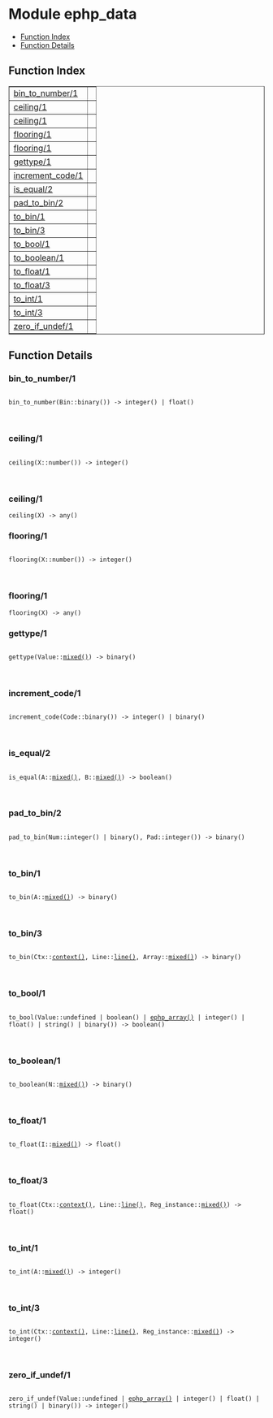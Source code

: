 

# Module ephp_data #
* [Function Index](#index)
* [Function Details](#functions)

<a name="index"></a>

## Function Index ##


<table width="100%" border="1" cellspacing="0" cellpadding="2" summary="function index"><tr><td valign="top"><a href="#bin_to_number-1">bin_to_number/1</a></td><td></td></tr><tr><td valign="top"><a href="#ceiling-1">ceiling/1</a></td><td></td></tr><tr><td valign="top"><a href="#ceiling-1">ceiling/1</a></td><td></td></tr><tr><td valign="top"><a href="#flooring-1">flooring/1</a></td><td></td></tr><tr><td valign="top"><a href="#flooring-1">flooring/1</a></td><td></td></tr><tr><td valign="top"><a href="#gettype-1">gettype/1</a></td><td></td></tr><tr><td valign="top"><a href="#increment_code-1">increment_code/1</a></td><td></td></tr><tr><td valign="top"><a href="#is_equal-2">is_equal/2</a></td><td></td></tr><tr><td valign="top"><a href="#pad_to_bin-2">pad_to_bin/2</a></td><td></td></tr><tr><td valign="top"><a href="#to_bin-1">to_bin/1</a></td><td></td></tr><tr><td valign="top"><a href="#to_bin-3">to_bin/3</a></td><td></td></tr><tr><td valign="top"><a href="#to_bool-1">to_bool/1</a></td><td></td></tr><tr><td valign="top"><a href="#to_boolean-1">to_boolean/1</a></td><td></td></tr><tr><td valign="top"><a href="#to_float-1">to_float/1</a></td><td></td></tr><tr><td valign="top"><a href="#to_float-3">to_float/3</a></td><td></td></tr><tr><td valign="top"><a href="#to_int-1">to_int/1</a></td><td></td></tr><tr><td valign="top"><a href="#to_int-3">to_int/3</a></td><td></td></tr><tr><td valign="top"><a href="#zero_if_undef-1">zero_if_undef/1</a></td><td></td></tr></table>


<a name="functions"></a>

## Function Details ##

<a name="bin_to_number-1"></a>

### bin_to_number/1 ###

<pre><code>
bin_to_number(Bin::binary()) -&gt; integer() | float()
</code></pre>
<br />

<a name="ceiling-1"></a>

### ceiling/1 ###

<pre><code>
ceiling(X::number()) -&gt; integer()
</code></pre>
<br />

<a name="ceiling-1"></a>

### ceiling/1 ###

`ceiling(X) -> any()`

<a name="flooring-1"></a>

### flooring/1 ###

<pre><code>
flooring(X::number()) -&gt; integer()
</code></pre>
<br />

<a name="flooring-1"></a>

### flooring/1 ###

`flooring(X) -> any()`

<a name="gettype-1"></a>

### gettype/1 ###

<pre><code>
gettype(Value::<a href="#type-mixed">mixed()</a>) -&gt; binary()
</code></pre>
<br />

<a name="increment_code-1"></a>

### increment_code/1 ###

<pre><code>
increment_code(Code::binary()) -&gt; integer() | binary()
</code></pre>
<br />

<a name="is_equal-2"></a>

### is_equal/2 ###

<pre><code>
is_equal(A::<a href="#type-mixed">mixed()</a>, B::<a href="#type-mixed">mixed()</a>) -&gt; boolean()
</code></pre>
<br />

<a name="pad_to_bin-2"></a>

### pad_to_bin/2 ###

<pre><code>
pad_to_bin(Num::integer() | binary(), Pad::integer()) -&gt; binary()
</code></pre>
<br />

<a name="to_bin-1"></a>

### to_bin/1 ###

<pre><code>
to_bin(A::<a href="#type-mixed">mixed()</a>) -&gt; binary()
</code></pre>
<br />

<a name="to_bin-3"></a>

### to_bin/3 ###

<pre><code>
to_bin(Ctx::<a href="#type-context">context()</a>, Line::<a href="#type-line">line()</a>, Array::<a href="#type-mixed">mixed()</a>) -&gt; binary()
</code></pre>
<br />

<a name="to_bool-1"></a>

### to_bool/1 ###

<pre><code>
to_bool(Value::undefined | boolean() | <a href="#type-ephp_array">ephp_array()</a> | integer() | float() | string() | binary()) -&gt; boolean()
</code></pre>
<br />

<a name="to_boolean-1"></a>

### to_boolean/1 ###

<pre><code>
to_boolean(N::<a href="#type-mixed">mixed()</a>) -&gt; binary()
</code></pre>
<br />

<a name="to_float-1"></a>

### to_float/1 ###

<pre><code>
to_float(I::<a href="#type-mixed">mixed()</a>) -&gt; float()
</code></pre>
<br />

<a name="to_float-3"></a>

### to_float/3 ###

<pre><code>
to_float(Ctx::<a href="#type-context">context()</a>, Line::<a href="#type-line">line()</a>, Reg_instance::<a href="#type-mixed">mixed()</a>) -&gt; float()
</code></pre>
<br />

<a name="to_int-1"></a>

### to_int/1 ###

<pre><code>
to_int(A::<a href="#type-mixed">mixed()</a>) -&gt; integer()
</code></pre>
<br />

<a name="to_int-3"></a>

### to_int/3 ###

<pre><code>
to_int(Ctx::<a href="#type-context">context()</a>, Line::<a href="#type-line">line()</a>, Reg_instance::<a href="#type-mixed">mixed()</a>) -&gt; integer()
</code></pre>
<br />

<a name="zero_if_undef-1"></a>

### zero_if_undef/1 ###

<pre><code>
zero_if_undef(Value::undefined | <a href="#type-ephp_array">ephp_array()</a> | integer() | float() | string() | binary()) -&gt; integer()
</code></pre>
<br />

